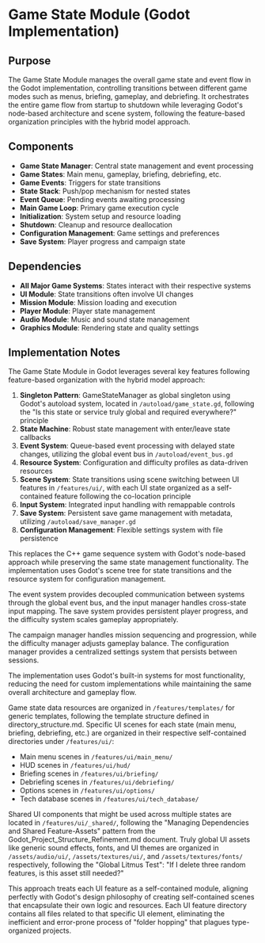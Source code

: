 # Game State Module (Godot Implementation)

## Purpose
The Game State Module manages the overall game state and event flow in the Godot implementation, controlling transitions between different game modes such as menus, briefing, gameplay, and debriefing. It orchestrates the entire game flow from startup to shutdown while leveraging Godot's node-based architecture and scene system, following the feature-based organization principles with the hybrid model approach.

## Components
- **Game State Manager**: Central state management and event processing
- **Game States**: Main menu, gameplay, briefing, debriefing, etc.
- **Game Events**: Triggers for state transitions
- **State Stack**: Push/pop mechanism for nested states
- **Event Queue**: Pending events awaiting processing
- **Main Game Loop**: Primary game execution cycle
- **Initialization**: System setup and resource loading
- **Shutdown**: Cleanup and resource deallocation
- **Configuration Management**: Game settings and preferences
- **Save System**: Player progress and campaign state

## Dependencies
- **All Major Game Systems**: States interact with their respective systems
- **UI Module**: State transitions often involve UI changes
- **Mission Module**: Mission loading and execution
- **Player Module**: Player state management
- **Audio Module**: Music and sound state management
- **Graphics Module**: Rendering state and quality settings

## Implementation Notes
The Game State Module in Godot leverages several key features following feature-based organization with the hybrid model approach:

1. **Singleton Pattern**: GameStateManager as global singleton using Godot's autoload system, located in `/autoload/game_state.gd`, following the "Is this state or service truly global and required everywhere?" principle
2. **State Machine**: Robust state management with enter/leave state callbacks
3. **Event System**: Queue-based event processing with delayed state changes, utilizing the global event bus in `/autoload/event_bus.gd`
4. **Resource System**: Configuration and difficulty profiles as data-driven resources
5. **Scene System**: State transitions using scene switching between UI features in `/features/ui/`, with each UI state organized as a self-contained feature following the co-location principle
6. **Input System**: Integrated input handling with remappable controls
7. **Save System**: Persistent save game management with metadata, utilizing `/autoload/save_manager.gd`
8. **Configuration Management**: Flexible settings system with file persistence

This replaces the C++ game sequence system with Godot's node-based approach while preserving the same state management functionality. The implementation uses Godot's scene tree for state transitions and the resource system for configuration management.

The event system provides decoupled communication between systems through the global event bus, and the input manager handles cross-state input mapping. The save system provides persistent player progress, and the difficulty system scales gameplay appropriately.

The campaign manager handles mission sequencing and progression, while the difficulty manager adjusts gameplay balance. The configuration manager provides a centralized settings system that persists between sessions.

The implementation uses Godot's built-in systems for most functionality, reducing the need for custom implementations while maintaining the same overall architecture and gameplay flow.

Game state data resources are organized in `/features/templates/` for generic templates, following the template structure defined in directory_structure.md. Specific UI scenes for each state (main menu, briefing, debriefing, etc.) are organized in their respective self-contained directories under `/features/ui/`:

- Main menu scenes in `/features/ui/main_menu/`
- HUD scenes in `/features/ui/hud/`
- Briefing scenes in `/features/ui/briefing/`
- Debriefing scenes in `/features/ui/debriefing/`
- Options scenes in `/features/ui/options/`
- Tech database scenes in `/features/ui/tech_database/`

Shared UI components that might be used across multiple states are located in `/features/ui/_shared/`, following the "Managing Dependencies and Shared Feature-Assets" pattern from the Godot_Project_Structure_Refinement.md document. Truly global UI assets like generic sound effects, fonts, and UI themes are organized in `/assets/audio/ui/`, `/assets/textures/ui/`, and `/assets/textures/fonts/` respectively, following the "Global Litmus Test": "If I delete three random features, is this asset still needed?"

This approach treats each UI feature as a self-contained module, aligning perfectly with Godot's design philosophy of creating self-contained scenes that encapsulate their own logic and resources. Each UI feature directory contains all files related to that specific UI element, eliminating the inefficient and error-prone process of "folder hopping" that plagues type-organized projects.